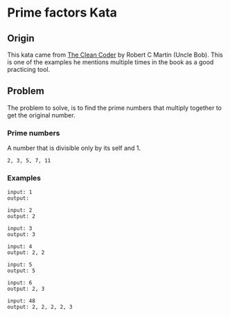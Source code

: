 # Prime factors Kata

## Origin

This kata came from [The Clean Coder](https://www.amazon.co.uk/Clean-Coder-Conduct-Professional-Programmers/dp/0137081073) by Robert C Martin (Uncle Bob). This is one of the examples he mentions multiple times in the book as a good practicing tool.

## Problem

The problem to solve, is to find the prime numbers that multiply together to get the original number.

### Prime numbers

A number that is divisible only by its self and 1.

`2, 3, 5, 7, 11`

### Examples

``` text
input: 1
output:

input: 2
output: 2

input: 3
output: 3

input: 4
output: 2, 2

input: 5
output: 5

input: 6
output: 2, 3

input: 48
output: 2, 2, 2, 2, 3
```
